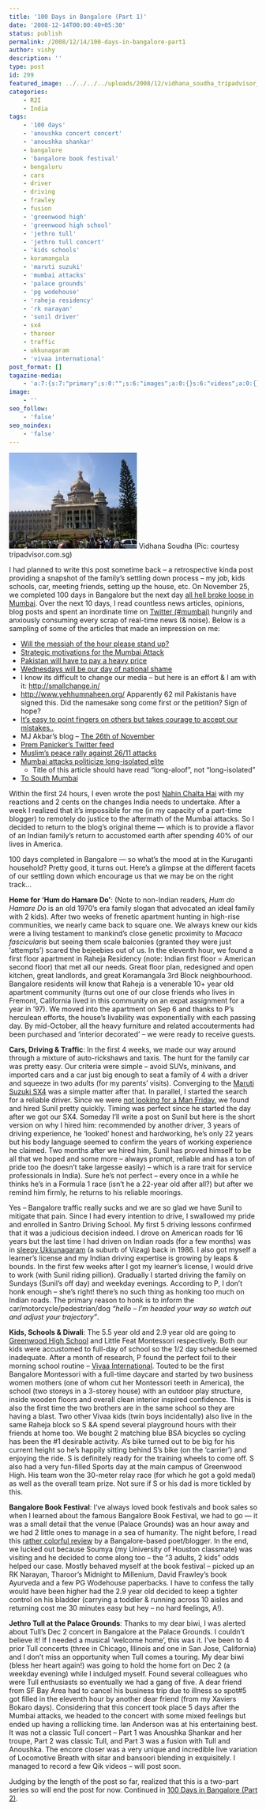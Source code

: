 ```yaml
---
title: '100 Days in Bangalore (Part 1)'
date: '2008-12-14T00:00:40+05:30'
status: publish
permalink: /2008/12/14/100-days-in-bangalore-part1
author: vishy
description: ''
type: post
id: 299
featured_image: ../../../../uploads/2008/12/vidhana_soudha_tripadvisor_com_sg.jpg
categories: 
    - R2I
    - India
tags:
    - '100 days'
    - 'anoushka concert concert'
    - 'anoushka shankar'
    - bangalore
    - 'bangalore book festival'
    - bengaluru
    - cars
    - driver
    - driving
    - frawley
    - fusion
    - 'greenwood high'
    - 'greenwood high school'
    - 'jethro tull'
    - 'jethro tull concert'
    - 'kids schools'
    - koramangala
    - 'maruti suzuki'
    - 'mumbai attacks'
    - 'palace grounds'
    - 'pg wodehouse'
    - 'raheja residency'
    - 'rk narayan'
    - 'sunil driver'
    - sx4
    - tharoor
    - traffic
    - ukkunagaram
    - 'vivaa international'
post_format: []
tagazine-media:
    - 'a:7:{s:7:"primary";s:0:"";s:6:"images";a:0:{}s:6:"videos";a:0:{}s:11:"image_count";s:1:"0";s:6:"author";s:7:"2859667";s:7:"blog_id";s:7:"2786457";s:9:"mod_stamp";s:19:"2010-03-01 16:54:13";}'
image:
    - ''
seo_follow:
    - 'false'
seo_noindex:
    - 'false'
---
```

![](../../../../uploads/2008/12/vidhana_soudha_tripadvisor_com_sg.jpg) Vidhana Soudha (Pic: courtesy tripadvisor.com.sg)

I had planned to write this post sometime back – a retrospective kinda post providing a snapshot of the family’s settling down process – my job, kids schools, car, meeting friends, setting up the house, etc. On November 25, we completed 100 days in Bangalore but the next day [all hell broke loose in Mumbai](http://www.rediff.com/news/mumterror08.html). Over the next 10 days, I read countless news articles, opinions, blog posts and spent an inordinate time on [Twitter (#mumbai)](http://search.twitter.com/search?q=%23mumbai) hungrily and anxiously consuming every scrap of real-time news (&amp; noise). Below is a sampling of some of the articles that made an impression on me:

- <span style="text-decoration: underline;">[Will the messiah of the hour please stand up?](http://www.rediff.com/news/2008/dec/01mumterror-will-the-messiah-of-the-hour-please-stand-up.htm)</span>
- <span style="text-decoration: underline;">[Strategic motivations for the Mumbai Attack](http://www.stratfor.com/weekly/20081201_strategic_motivations_mumbai_attack)</span>
- <span style="text-decoration: underline;">[Pakistan will have to pay a heavy price](http://www.rediff.com/news/2008/dec/02mumterror-pakistan-will-have-to-pay-a-heavy-price.htm)</span>
- [Wednesdays will be our day of national shame](http://www.rediff.com/news/2008/dec/03mumterror-wednesdays-will-be-days-of-national-shame.htm)
- I know its difficult to change our media – but here is an effort &amp; I am with it: <http://smallchange.in/>
- <http://www.yehhumnaheen.org/> Apparently 62 mil Pakistanis have signed this. Did the namesake song come first or the petition? Sign of hope?
- [It’s easy to point fingers on others but takes courage to accept our mistakes..](http://mekin.livejournal.com/65520.html)
- MJ Akbar’s blog – [The 26th of November](http://www.mjakbar.org/mjblog.htm)
- [Prem Panicker’s Twitter feed](http://twitter.com/prempanicker)
- [Muslim’s peace rally against 26/11 attacks](http://news.webindia123.com/news/articles/India/20081207/1123033.html)
- [Mumbai attacks politicize long-isolated elite](http://www.nytimes.com/2008/12/07/world/asia/07india.html?_r=1&partner=permalink&exprod=permalink)
  - Title of this article should have read “long-aloof”, not “long-isolated”
- [To South Mumbai](http://www.indianexpress.com/news/to-south-mumbai/394275/)

Within the first 24 hours, I even wrote the post [Nahin Chalta Hai](https://www.ulaar.com/2008/11/27/nahin-chalta-hai/) with my reactions and 2 cents on the changes India needs to undertake. After a week I realized that it’s impossible for me (in my capacity of a part-time blogger) to remotely do justice to the aftermath of the Mumbai attacks. So I decided to return to the blog’s original theme — which is to provide a flavor of an Indian family’s return to accustomed earth after spending 40% of our lives in America.

100 days completed in Bangalore — so what’s the mood at in the Kuruganti household? Pretty good, it turns out. Here’s a glimpse at the different facets of our settling down which encourage us that we may be on the right track…

**Home for ‘Hum do Hamare Do’**: (Note to non-Indian readers, *Hum do Hamare Do* is an old 1970’s era family slogan that advocated an ideal family with 2 kids). After two weeks of frenetic apartment hunting in high-rise communities, we nearly came back to square one. We always knew our kids were a living testament to mankind’s close genetic proximity to *Macaca fascicularis* but seeing them scale balconies (granted they were just ‘attempts’) scared the bejeebies out of us. In the eleventh hour, we found a first floor apartment in Raheja Residency (note: Indian first floor = American second floor) that met all our needs. Great floor plan, redesigned and open kitchen, great landlords, and great Koramangala 3rd Block neighbourhood. Bangalore residents will know that Raheja is a venerable 10+ year old apartment community (turns out one of our close friends who lives in Fremont, California lived in this community on an expat assignment for a year in ’97). We moved into the apartment on Sep 6 and thanks to P’s herculean efforts, the house’s livability was exponentially with each passing day. By mid-October, all the heavy furniture and related accouterments had been purchased and ‘interior decorated’ – we were ready to receive guests.

**Cars, Driving &amp; Traffic**: In the first 4 weeks, we made our way around through a mixture of auto-rickshaws and taxis. The hunt for the family car was pretty easy. Our criteria were simple – avoid SUVs, minivans, and imported cars and a car just big enough to seat a family of 4 with a driver and squeeze in two adults (for my parents’ visits). Converging to the [Maruti Suzuki SX4](http://www.marutisx4.com/) was a simple matter after that. In parallel, I started the search for a reliable driver. Since we were [not looking for a Man Friday,](https://www.ulaar.com/2008/06/29/service-with-a-smile/) we found and hired Sunil pretty quickly. Timing was perfect since he started the day after we got our SX4. Someday I’ll write a post on Sunil but here is the short version on why I hired him: recommended by another driver, 3 years of driving experience, he ‘looked’ honest and hardworking, he’s only 22 years but his body language seemed to confirm the years of working experience he claimed. Two months after we hired him, Sunil has proved himself to be all that we hoped and some more – always prompt, reliable and has a ton of pride too (he doesn’t take largesse easily) – which is a rare trait for service professionals in India). Sure he’s not perfect – every once in a while he thinks he’s in a Formula 1 race (isn’t he a 22-year old after all?) but after we remind him firmly, he returns to his reliable moorings.

Yes – Bangalore traffic really sucks and we are so glad we have Sunil to mitigate that pain. Since I had every intention to drive, I swallowed my pride and enrolled in Santro Driving School. My first 5 driving lessons confirmed that it was a judicious decision indeed. I drove on American roads for 16 years but the last time I had driven on Indian roads (for a few months) was in [sleepy Ukkunagaram](http://en.wikipedia.org/wiki/Ukkunagaram) (a suburb of Vizag) back in 1986. I also got myself a learner’s license and my Indian driving expertise is growing by leaps &amp; bounds. In the first few weeks after I got my learner’s license, I would drive to work (with Sunil riding pillion). Gradually I started driving the family on Sundays (Sunil’s off day) and weekday evenings. According to P, I don’t honk enough – she’s right! there’s no such thing as honking too much on Indian roads. The primary reason to honk is to inform the car/motorcycle/pedestrian/dog *“hello – I’m headed your way so watch out and adjust your trajectory”*.

**Kids, Schools &amp; Diwali**: The 5.5 year old and 2.9 year old are going to [Greenwood High School](http://www.bangaloreschools.net/2007/11/01/greenwood-high-whitefield-sarjapur-road-bangalore/) and Little Feat Montessori respectively. Both our kids were accustomed to full-day of school so the 1/2 day schedule seemed inadequate. After a month of research, P found the perfect foil to their morning school routine – [Vivaa International](http://www.vivaainternational.com/). Touted to be the first Bangalore Montessori with a full-time daycare and started by two business women mothers (one of whom cut her Montessori teeth in America), the school (two storeys in a 3-storey house) with an outdoor play structure, inside wooden floors and overall clean interior inspired confidence. This is also the first time the two brothers are in the same school so they are having a blast. Two other Vivaa kids (twin boys incidentally) also live in the same Raheja block so S &amp;A spend several playground hours with their friends at home too. We bought 2 matching blue BSA bicycles so cycling has been the #1 desirable activity. A’s bike turned out to be big for his current height so he’s happily sitting behind S’s bike (on the ‘carrier’) and enjoying the ride. S is definitely ready for the training wheels to come off. S also had a very fun-filled Sports day at the main campus of Greenwood High. His team won the 30-meter relay race (for which he got a gold medal) as well as the overall team prize. Not sure if S or his dad is more tickled by this.

**Bangalore Book Festival**: I’ve always loved book festivals and book sales so when I learned about the famous Bangalore Book Festival, we had to go — it was a small detail that the venue (Palace Grounds) was an hour away and we had 2 little ones to manage in a sea of humanity. The night before, I read this [rather colorful review](http://www.toothsoup.com/blottingpaper/?p=165) by a Bangalore-based poet/blogger. In the end, we lucked out because Soumya (my University of Houston classmate) was visiting and he decided to come along too – the “3 adults, 2 kids” odds helped our case. Mostly behaved myself at the book festival – picked up an RK Narayan, Tharoor’s Midnight to Millenium, David Frawley’s book Ayurveda and a few PG Wodehouse paperbacks. I have to confess the tally would have been higher had the 2.9 year old decided to keep a tighter control on his bladder (carrying a toddler &amp; running across 10 aisles and returning cost me 30 minutes easy but hey – no hard feelings, A!).

**Jethro Tull at the Palace Grounds**: Thanks to my dear biwi, I was alerted about Tull’s Dec 2 concert in Bangalore at the Palace Grounds. I couldn’t believe it! If I needed a musical ‘welcome home’, this was it. I’ve been to 4 prior Tull concerts (three in Chicago, Illinois and one in San Jose, California) and I don’t miss an opportunity when Tull comes a touring. My dear biwi (bless her heart again!) was going to hold the home fort on Dec 2 (a weekday evening) while I indulged myself. Found several colleagues who were Tull enthusiasts so eventually we had a gang of five. A dear friend from SF Bay Area had to cancel his business trip due to illness so spot#5 got filled in the eleventh hour by another dear friend (from my Xaviers Bokaro days). Considering that this concert took place 5 days after the Mumbai attacks, we headed to the concert with some mixed feelings but ended up having a rollicking time. Ian Anderson was at his entertaining best. It was not a classic Tull concert – Part 1 was Anoushka Shankar and her troupe, Part 2 was classic Tull, and Part 3 was a fusion with Tull and Anoushka. The encore closer was a very unique and incredible live variation of Locomotive Breath with sitar and bansoori blending in exquisitely. I managed to record a few Qik videos – will post soon.

Judging by the length of the post so far, realized that this is a two-part series so will end the post for now. Continued in [100 Days in Bangalore (Part 2)](https://www.ulaar.com/2008/12/30/100-days-in-bangalore-part-2/).

